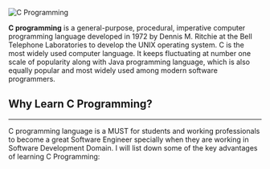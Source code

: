 ![C Programming](https://user-images.githubusercontent.com/110563322/190150373-b768ab2b-c4f7-470b-b95b-510fd9ee186b.jpg)

**C programming** is a general-purpose, procedural, imperative computer programming language developed in 1972 by Dennis M. Ritchie at the Bell Telephone Laboratories to develop the UNIX operating system. C is the most widely used computer language. It keeps fluctuating at number one scale of popularity along with Java programming language, which is also equally popular and most widely used among modern software programmers.

## Why Learn C Programming?
---
C programming language is a MUST for students and working professionals to become a great Software Engineer specially when they are working in Software Development Domain. I will list down some of the key advantages of learning C Programming:
